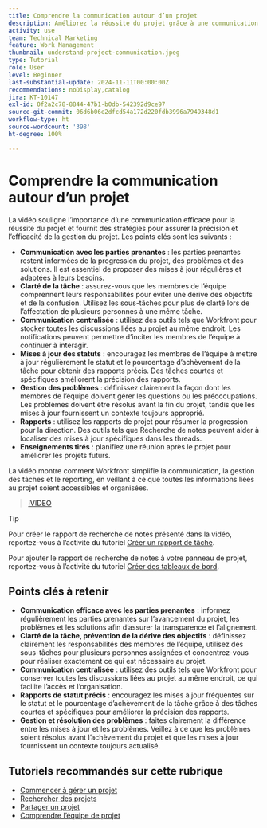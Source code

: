 ```yaml
---
title: Comprendre la communication autour d’un projet
description: Améliorez la réussite du projet grâce à une communication efficace avec les parties prenantes, des tâches claires, des discussions centralisées, des rapports de statut précis et une résolution proactive des problèmes pour maintenir l’alignement et l’efficacité.
activity: use
team: Technical Marketing
feature: Work Management
thumbnail: understand-project-communication.jpeg
type: Tutorial
role: User
level: Beginner
last-substantial-update: 2024-11-11T00:00:00Z
recommendations: noDisplay,catalog
jira: KT-10147
exl-id: 0f2a2c78-8844-47b1-b0db-542392d9ce97
source-git-commit: 06d6b06e2dfcd54a172d220fdb3996a7949348d1
workflow-type: ht
source-wordcount: '398'
ht-degree: 100%

---
```


# Comprendre la communication autour d’un projet

La vidéo souligne l’importance d’une communication efficace pour la réussite du projet et fournit des stratégies pour assurer la précision et l’efficacité de la gestion du projet. Les points clés sont les suivants :
* **Communication avec les parties prenantes** : les parties prenantes restent informées de la progression du projet, des problèmes et des solutions. Il est essentiel de proposer des mises à jour régulières et adaptées à leurs besoins.
* **Clarté de la tâche** : assurez-vous que les membres de l’équipe comprennent leurs responsabilités pour éviter une dérive des objectifs et de la confusion. Utilisez les sous-tâches pour plus de clarté lors de l’affectation de plusieurs personnes à une même tâche.
* **Communication centralisée** : utilisez des outils tels que Workfront pour stocker toutes les discussions liées au projet au même endroit. Les notifications peuvent permettre d’inciter les membres de l’équipe à continuer à interagir.
* **Mises à jour des statuts** : encouragez les membres de l’équipe à mettre à jour régulièrement le statut et le pourcentage d’achèvement de la tâche pour obtenir des rapports précis. Des tâches courtes et spécifiques améliorent la précision des rapports.
* **Gestion des problèmes** : définissez clairement la façon dont les membres de l’équipe doivent gérer les questions ou les préoccupations. Les problèmes doivent être résolus avant la fin du projet, tandis que les mises à jour fournissent un contexte toujours approprié.
* **Rapports** : utilisez les rapports de projet pour résumer la progression pour la direction. Des outils tels que Recherche de notes peuvent aider à localiser des mises à jour spécifiques dans les threads.
* **Enseignements tirés** : planifiez une réunion après le projet pour améliorer les projets futurs.

La vidéo montre comment Workfront simplifie la communication, la gestion des tâches et le reporting, en veillant à ce que toutes les informations liées au projet soient accessibles et organisées.

>[!VIDEO](https://video.tv.adobe.com/v/3419150/?quality=12&learn=on&enablevpops)

>[!TIP]
>
>Pour créer le rapport de recherche de notes présenté dans la vidéo, reportez-vous à l’activité du tutoriel [Créer un rapport de tâche](https://experienceleague.adobe.com/fr/docs/workfront-learn/tutorials-workfront/reporting/basic-reporting/create-a-task-report#activity-1-create-a-note-report-with-prompts).
>
>Pour ajouter le rapport de recherche de notes à votre panneau de projet, reportez-vous à l’activité du tutoriel [Créer des tableaux de bord](https://experienceleague.adobe.com/docs/workfront-learn/tutorials-workfront/reporting/basic-reporting/create-dashboards.html#activity-1-create-a-dashboard?lang=fr).

## Points clés à retenir

* **Communication efficace avec les parties prenantes** : informez régulièrement les parties prenantes sur l’avancement du projet, les problèmes et les solutions afin d’assurer la transparence et l’alignement.
* **Clarté de la tâche, prévention de la dérive des objectifs** : définissez clairement les responsabilités des membres de l’équipe, utilisez des sous-tâches pour plusieurs personnes assignées et concentrez-vous pour réaliser exactement ce qui est nécessaire au projet.
* **Communication centralisée** : utilisez des outils tels que Workfront pour conserver toutes les discussions liées au projet au même endroit, ce qui facilite l’accès et l’organisation.
* **Rapports de statut précis** : encouragez les mises à jour fréquentes sur le statut et le pourcentage d’achèvement de la tâche grâce à des tâches courtes et spécifiques pour améliorer la précision des rapports.
* **Gestion et résolution des problèmes** : faites clairement la différence entre les mises à jour et les problèmes. Veillez à ce que les problèmes soient résolus avant l’achèvement du projet et que les mises à jour fournissent un contexte toujours actualisé.


## Tutoriels recommandés sur cette rubrique

* [Commencer à gérer un projet](/help/manage-work/projects/getting-started-manage-a-project.md)
* [Rechercher des projets](/help/manage-work/projects/find-projects.md)
* [Partager un projet](/help/manage-work/projects/share-a-project.md)
* [Comprendre l’équipe de projet](/help/manage-work/projects/understand-the-project-team.md)


